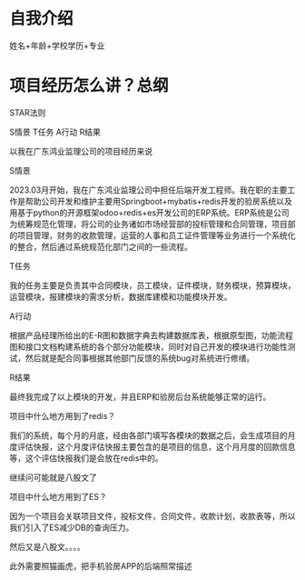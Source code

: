 

# 自我介绍

姓名+年龄+学校学历+专业

# 项目经历怎么讲？总纲

STAR法则

S情景 T任务 A行动 R结果

以我在广东鸿业监理公司的项目经历来说

S情景

2023.03月开始，我在广东鸿业监理公司中担任后端开发工程师。我在职的主要工作是帮助公司开发和维护主要用Springboot+mybatis+redis开发的验房系统以及用基于python的开源框架odoo+redis+es开发公司的ERP系统。ERP系统是公司为统筹规范化管理，将公司的业务诸如市场经营部的投标管理和合同管理，项目部的项目管理，财务的收款管理，运营的人事和员工证件管理等业务进行一个系统化的整合，然后通过系统规范化部门之间的一些流程。

T任务

我的任务主要是负责其中合同模块，员工模块，证件模块，财务模块，预算模块，运营模块，报建模块的需求分析，数据库建模和功能模块开发。

A行动

根据产品经理所给出的E-R图和数据字典去构建数据库表，根据原型图，功能流程图和接口文档构建系统的各个部分功能模块，同时对自己开发的模块进行功能性测试，然后就是配合同事根据其他部门反馈的系统bug对系统进行修缮。

R结果

最终我完成了以上模块的开发，并且ERP和验房后台系统能够正常的运行。

项目中什么地方用到了redis？

我们的系统，每个月的月底，经由各部门填写各模块的数据之后，会生成项目的月度评估快报，这个月度评估快报主要包含的是项目的信息，这个月月度的回款信息等，这个评估快报我们是会放在redis中的。

继续问可能就是八股文了

项目中什么地方用到了ES？

因为一个项目会关联项目文件，投标文件，合同文件，收款计划，收款表等，所以我们引入了ES减少DB的查询压力。

然后又是八股文。。。。



此外需要照猫画虎，把手机验房APP的后端照常描述



